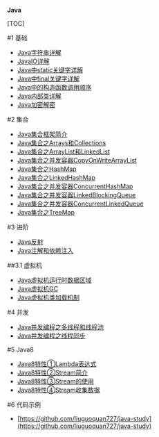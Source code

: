 **Java**

[TOC]

#1 基础

* [Java字符串详解](基础/Java字符串详解.md)
* [JavaIO详解](基础/JavaIO详解.md)
* [Java中static关键字详解](基础/Java中static关键字详解.md)
* [Java中final关键字详解](基础/Java中final关键字详解.md)
* [Java中的构造函数调用顺序](基础/Java中的构造函数调用顺序.md)
* [Java内部类详解](基础/Java内部类详解.md)
* [Java加密解密](基础/Java加密解密.md)

#2 集合

* [Java集合框架简介](集合/Java集合框架简介.md)
* [Java集合之Arrays和Collections](集合/Java集合之Arrays和Collections.md)
* [Java集合之ArrayList和LinkedList](集合/Java集合之ArrayList和LinkedList.md)
* [Java集合之并发容器CopyOnWriteArrayList](集合/Java集合之并发容器CopyOnWriteArrayList.md)
* [Java集合之HashMap](集合/Java集合之HashMap.md)
* [Java集合之LinkedHashMap](集合/Java集合之LinkedHashMap.md)
* [Java集合之并发容器ConcurrentHashMap](集合/Java集合之并发容器ConcurrentHashMap.md)
* [Java集合之并发容器LinkedBlockingQueue](集合/Java集合之并发容器LinkedBlockingQueue.md)
* [Java集合之并发容器ConcurrentLinkedQueue](集合/Java集合之并发容器ConcurrentLinkedQueue.md)
* [Java集合之TreeMap](集合/Java集合之TreeMap.md)

#3 进阶

* [Java反射](进阶/Java反射.md)
* [Java注解和依赖注入](进阶/Java注解和依赖注入.md)

##3.1 虚拟机

* [Java虚拟机运行时数据区域](进阶/Java虚拟机运行时数据区域.md)
* [Java虚拟机GC](进阶/Java虚拟机GC.md)
* [Java虚拟机类加载机制](进阶/Java虚拟机类加载机制.md)

#4 并发

* [Java并发编程之多线程和线程池](并发/Java并发编程之多线程和线程池.md)
* [Java并发编程之线程同步](并发/Java并发编程之线程同步.md)

#5 Java8

* [Java8特性①Lambda表达式](java8/Java8特性①Lambda表达式.md)
* [Java8特性②Stream简介](java8/Java8特性②Stream简介.md)
* [Java8特性③Stream的使用](java8/Java8特性③Stream的使用.md)
* [Java8特性④Stream收集数据](java8/Java8特性④Stream收集数据.md)

#6 代码示例

* [https://github.com/liuguoquan727/java-study](https://github.com/liuguoquan727/java-study)

